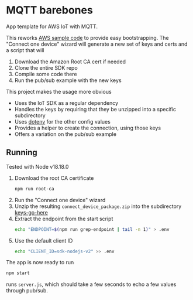 # MQTT barebones

App template for AWS IoT with MQTT.

This reworks
[AWS sample code](https://github.com/aws/aws-iot-device-sdk-js-v2/tree/v1.17.0/samples/node/pub_sub_js)
to provide easy bootstrapping. The "Connect one device" wizard will generate a
new set of keys and certs and a script that will

1. Download the Amazon Root CA cert if needed
2. Clone the entire SDK repo
3. Compile some code there
4. Run the pub/sub example with the new keys

This project makes the usage more obvious

- Uses the IoT SDK as a regular dependency
- Handles the keys by requiring that they be unzipped into a specific
  subdirectory
- Uses [dotenv](https://github.com/motdotla/dotenv) for the other config values
- Provides a helper to create the connection, using those keys
- Offers a variation on the pub/sub example

## Running

Tested with Node v18.18.0

1. Download the root CA certificate
   ```bash
   npm run root-ca
   ```
2. Run the "Connect one device" wizard
3. Unzip the resulting `connect_device_package.zip` into the subdirectory
   [keys-go-here](keys-go-here/)
4. Extract the endpoint from the start script
   ```bash
   echo "ENDPOINT=$(npm run grep-endpoint | tail -n 1)" > .env
   ```
5. Use the default client ID
   ```bash
   echo "CLIENT_ID=sdk-nodejs-v2" >> .env
   ```

The app is now ready to run

```bash
npm start
```

runs `server.js`, which should take a few seconds to echo a few values through
pub/sub.
